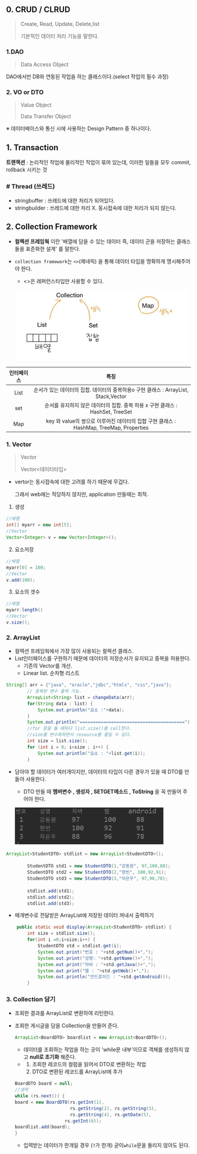 ## 0. CRUD / CLRUD

> Create, Read, Update, Delete,list
>
> 기본적인 데이터 처리 기능을 말한다.

### 1.DAO

> Data Access Object
>

DAO에서만 DB와 연동된 작업을 하는 클래스이다.(select 작업의 필수 과정)

### 2. VO or DTO

> Value Object
>
> Data Transfer Object

※ 데이터베이스와 통신 시에 사용하는 Design Pattern 중 하나이다.

## 1. Transaction

**트랜잭션** : 논리적인 작업에 물리적인 작업이 묶여 있는데, 이러한 일들을 모두 commit, rollback 시키는 것

### # Thread (쓰레드)

* stringbuffer : 쓰레드에 대한 처리가 되어있다. 
* stringbuilder : 쓰레드에 대한 처리 X.  동시접속에 대한 처리가 되지 않는다.

## 2. Collection Framework

* **컬렉션 프레임웍** 이란 '배열에 담을 수 있는 데이터 즉, 데이터 군을 저장하는 클래스들을 표준화한 설계' 를 말한다.

* `collection framework`는 `<>`(제네릭) 을 통해 데이터 타입을 명확하게 명시해주어야 한다.
  
  * <>은 레퍼런스타입만 사용할 수 있다.
  
  ![image-20191229005050048](images/image-20191229005050048.png)

| 인터페이스 |                             특징                             |
| :--------: | :----------------------------------------------------------: |
|    List    | 순서가 있는 데이터의 집합. 데이터의 중복허용o 구현 클래스 : ArrayList, Stack,Vector |
|    set     | 순서를 유지하지 않은 데이터의 집합. 중복 허용 x  구현 클래스 : HashSet, TreeSet |
|    Map     | key 와 value의 쌍으로 이루어진 데이터의 집합 구현 클래스 : HashMap, TreeMap, Properties |

 ### 1. Vector

> Vector<E>
>
> Vector<데이터타입>

* vertor는 동시접속에 대한 고려를 하기 때문에 무겁다. 

  그래서  web에는 적당하지 않지만, application 만들때는 최적.

1) 생성

``` java
//배열 
int[] myarr = new int[5];
//Vector
Vector<Integer> v = new Vector<Integer>();
```

2) 요소저장

``` java
//배열
myarr[0] = 100;
//Vector
v.add(100);
```

3) 요소의 갯수

``` java
//배열
myarr.length()
//Vector
v.size();
```

### 2. ArrayList

* 컬렉션 프레임웍에서 가장 많이 사용되는 컬렉션 클래스.
* List인터페이스를 구현하기 때문에 데이터의 저장순서가 유지되고 중복을 허용한다.
  * 기존의 Vector를 개선.
  * Linear list. 순차형 리스트

``` java
String[] arr = {"java", "oracle","jdbc","htmls", "css","java"};
		// 중복된 변수 출력 가능.
		ArrayList<String> list = changeData(arr);
		for(String data : list) {
			System.out.println("요소 :"+data);
		}
		System.out.println("========================================");
		//for 문을 돌 때마다 list.size()를 call한다. 
		//size를 변수화하면서 resource를 줄일 수 있다.
		int size = list.size();
		for (int i = 0; i<size ; i++) {
			System.out.println("요소 : "+list.get(i));
		}
```

* 담아야 할 데이터가 여러개이지만, 데이터의 타입이 다른 경우가 있을 때 DTO를 만들어 사용한다.

  * DTO 만들 때 **멤버변수 , 생성자 , SETGET메소드 , ToString** 을 꼭 만들어 주어야 한다.
  
  ![image-20191230195031055](images/image-20191230195031055.png)

``` java
ArrayList<StudentDTO> stdlist = new ArrayList<StudentDTO>();
		
		StudentDTO std1 = new StudentDTO(1,"강동원", 97,100,88);
		StudentDTO std2 = new StudentDTO(2,"현빈", 100,92,91);
		StudentDTO std3 = new StudentDTO(3,"차은우", 97,96,78);
		
		stdlist.add(std1);
		stdlist.add(std2);
		stdlist.add(std3);
```

* 매개변수로 전달받은 ArrayList에 저장된 데이터 꺼내서 출력하기


``` java
	public static void display(ArrayList<StudentDTO> stdlist) {
		int size = stdlist.size();
		for(int i =0;i<size;i++) {
			StudentDTO std = stdlist.get(i);
			System.out.print("번호 : "+std.getNum()+",");
			System.out.print("성명: "+std.getName()+",");
			System.out.print("자바 : "+std.getJava()+",");
			System.out.print("웹 : "+std.getWeb()+",");
			System.out.println("안드로이드 : "+std.getAndroid());
		}
```

### 3. Collection 담기

*  조회한 결과를 ArrayList로 변환하여 리턴한다. 

* 조회한 게시글을 담을  Collection을 만들어 준다.

  ``` java
  ArrayList<BoardDTO> boardlist = new ArrayList<BoardDTO>();
  ```

  * 데이터를 조회하는 작업을 하는 곳이 'while문 내부'이므로 객체를 생성하지 않고 **null로 초기화** 해준다.	
  * 1. 조회한 레코드의 컬럼을 읽어서 DTO로 변환하는 작업
    2. DTO로 변환된 레코드를 ArrayList에 추가

  ``` java
  BoardDTO board = null;
  //생략
  while (rs.next()) {
  board = new BoardDTO(rs.getInt(1),
                       rs.getString(2), rs.getString(3),
                       rs.getString(4), rs.getDate(5),
  					 rs.getInt(6));
  boardlist.add(board);
  }
  ```

  * 입력받는 데이터가 한개일 경우 (`?`가 한개)  굳이`while`문을 돌리지 않아도 된다.

    

